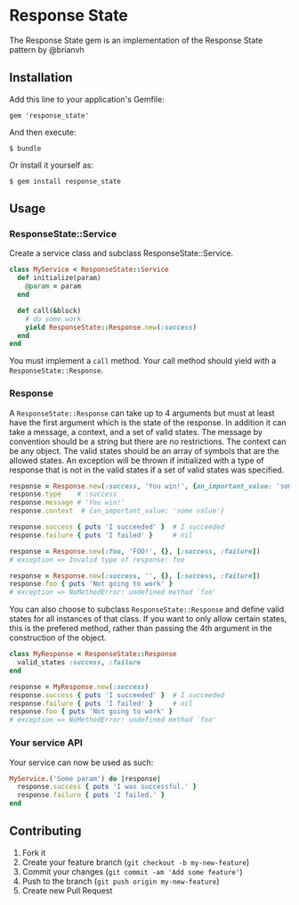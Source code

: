 # Response State

The Response State gem is an implementation of the Response State pattern by @brianvh

## Installation

Add this line to your application's Gemfile:

    gem 'response_state'

And then execute:

    $ bundle

Or install it yourself as:

    $ gem install response_state

## Usage

### ResponseState::Service

Create a service class and subclass ResponseState::Service.

```ruby
class MyService < ResponseState::Service
  def initialize(param)
    @param = param
  end

  def call(&block)
    # do some work
    yield ResponseState::Response.new(:success)
  end
end
```

You must implement a `call` method.
Your call method should yield with a `ResponseState::Response`.

### Response

A `ResponseState::Response` can take up to 4 arguments but must at least have the first argument which is the state of the response. In addition it can take a message, a context, and a set of valid states. The message by convention should
be a string but there are no restrictions. The context can be any object. The valid states should be an array of symbols
that are the allowed states. An exception will be thrown if initialized with a type of response that is not in the valid states if a set of valid states was specified.

```ruby
response = Response.new(:success, 'You win!', {an_important_value: 'some value'})
response.type    # :success
response.message # 'You win!'
response.context  # {an_important_value: 'some value'}

response.success { puts 'I succeeded' }  # I succeeded
response.failure { puts 'I failed' }     # nil

response = Response.new(:foo, 'FOO!', {}, [:success, :failure])
# exception => Invalid type of response: foo

response = Response.new(:success, '', {}, [:success, :failure])
response.foo { puts 'Not going to work' }
# exception => NoMethodError: undefined method `foo'
```

You can also choose to subclass `ResponseState::Response` and define valid states for all instances of that class.
If you want to only allow certain states, this is the prefered method,
rather than passing the 4th argument in the construction of the object.

```ruby
class MyResponse < ResponseState::Response
  valid_states :success, :failure
end

response = MyResponse.new(:success)
response.success { puts 'I succeeded' }  # I succeeded
response.failure { puts 'I failed' }     # nil
response.foo { puts 'Not going to work' }
# exception => NoMethodError: undefined method `foo'
```

### Your service API

Your service can now be used as such:

```ruby
MyService.('Some param') do |response|
  response.success { puts 'I was successful.' }
  response.failure { puts 'I failed.' }
end
```

## Contributing

1. Fork it
2. Create your feature branch (`git checkout -b my-new-feature`)
3. Commit your changes (`git commit -am 'Add some feature'`)
4. Push to the branch (`git push origin my-new-feature`)
5. Create new Pull Request
